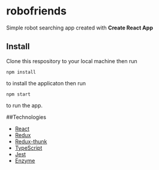 # robofriends

Simple robot searching app created with **Create React App**

## Install
Clone this respository to your local machine then run
```
npm install
```
to install the applicaton then run
```
npm start
```
to run the app.

##Technologies

* [React](https://reactjs.org/)
* [Redux](https://redux.js.org/)
* [Redux-thunk](https://github.com/reduxjs/redux-thunk)
* [TypeScript](https://www.typescriptlang.org/)
* [Jest](https://jestjs.io/)
* [Enzyme](https://enzymejs.github.io/enzyme/)
